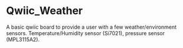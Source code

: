 # Qwiic_Weather
A basic qwiic board to provide a user with a few weather/environment sensors. Temperature/Humidity sensor (Si7021), pressure sensor (MPL3115A2). 
